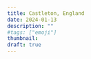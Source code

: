 ```yaml
---
title: Castleton, England
date: 2024-01-13
description: ""
#tags: ["emoji"]
thumbnail:
draft: true
---
```

